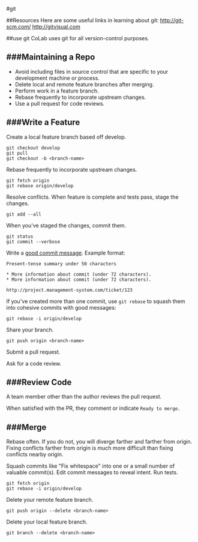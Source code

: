 #git

##Resources
Here are some useful links in learning about git:
http://git-scm.com/
http://gitvisual.com

##use git
CoLab uses git for all version-control purposes.

###Maintaining a Repo
---------------

* Avoid including files in source control that are specific to your
  development machine or process.
* Delete local and remote feature branches after merging.
* Perform work in a feature branch.
* Rebase frequently to incorporate upstream changes.
* Use a pull request for code reviews.

###Write a Feature
---------------

Create a local feature branch based off develop.

    git checkout develop
    git pull
    git checkout -b <branch-name>

Rebase frequently to incorporate upstream changes.

    git fetch origin
    git rebase origin/develop

Resolve conflicts. When feature is complete and tests pass, stage the changes.

    git add --all

When you've staged the changes, commit them.

    git status
    git commit --verbose

Write a [good commit message]. Example format:

    Present-tense summary under 50 characters

    * More information about commit (under 72 characters).
    * More information about commit (under 72 characters).

    http://project.management-system.com/ticket/123

If you've created more than one commit, use `git rebase`
to squash them into cohesive commits with good messages:

    git rebase -i origin/develop

Share your branch.

    git push origin <branch-name>

Submit a pull request.

Ask for a code review.

[good commit message]: http://tbaggery.com/2008/04/19/a-note-about-git-commit-messages.html

###Review Code
-----------

A team member other than the author reviews the pull request.


When satisfied with the PR, they comment or indicate `Ready to merge.`

###Merge
-----

Rebase often. If you do not, you will diverge farther and farther from
origin. Fixing conflicts farther from origin is much more difficult
than fixing conflicts nearby origin.

Squash commits like "Fix whitespace" into one or a small number of
valuable commit(s). Edit commit messages to reveal intent. Run tests.

    git fetch origin
    git rebase -i origin/develop

Delete your remote feature branch.

    git push origin --delete <branch-name>

Delete your local feature branch.

    git branch --delete <branch-name>
